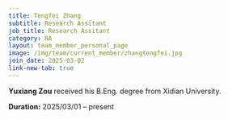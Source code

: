```yaml
---
title: Tengfei Zhang
subtitle: Research Assitant
job_title: Research Assitant
category: RA
layout: team_member_personal_page
image: /img/team/current_member/zhangtengfei.jpg
join_date: 2025-03-02
link-new-tab: true
---
```


**Yuxiang Zou** received his B.Eng. degree from Xidian University.

**Duration:** 2025/03/01 – present 